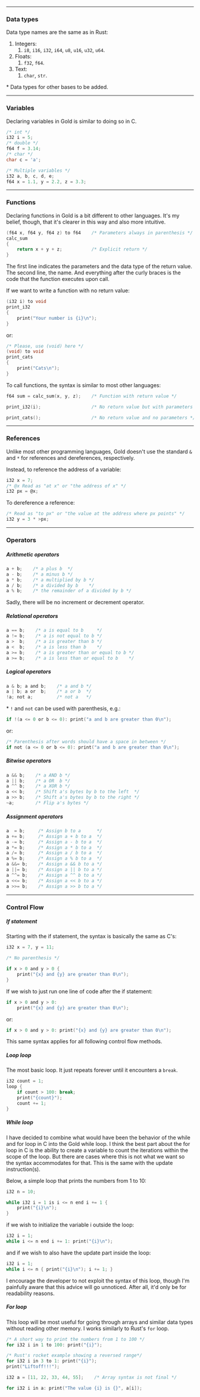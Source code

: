 -----

### Data types

Data type names are the same as in Rust:

1. Integers:
	1. `i8`, `i16`, `i32`, `i64`, `u8`, `u16`, `u32`, `u64`.
2. Floats:
	1. `f32`, `f64`.
3. Text:
	1. `char`, `str`.

\* Data types for other bases to be added.

---

### Variables

Declaring variables in Gold is similar to doing so in C.

``` c
/* int */
i32 i = 5;
/* double */
f64 f = 3.14;
/* char */
char c = 'a';

/* Multiple variables */
i32 a, b, c, d, e;
f64 x = 1.1, y = 2.2, z = 3.3;
```

---

### Functions

Declaring functions in Gold is a bit different to other languages.
It's my belief, though, that it's clearer in this way and also
more intuitive.

``` c
(f64 x, f64 y, f64 z) to f64    /* Parameters always in parenthesis */
calc_sum
{
	return x + y + z;           /* Explicit return */
}
```

The first line indicates the parameters and the data type of the
return value. The second line, the name. And everything after the
curly braces is the code that the function executes upon call.

If we want to write a function with no return value:

``` c
(i32 i) to void
print_i32
{
	print("Your number is {i}\n");
}
```

or:

``` c
/* Please, use (void) here */
(void) to void
print_cats
{
	print("Cats\n");
}
```

To call functions, the syntax is similar to most other languages:

``` c
f64 sum = calc_sum(x, y, z);    /* Function with return value */

print_i32(i);                   /* No return value but with parameters */

print_cats();                   /* No return value and no parameters */
```

---

### References

Unlike most other programming languages, Gold doesn't use the
standard `&` and `*` for references and dereferences, respectively.

Instead, to reference the address of a variable:

``` c
i32 x = 7;
/* @x Read as "at x" or "the address of x" */
i32 px = @x;
```

To dereference a reference:

``` c
/* Read as "to px" or "the value at the address where px points" */
i32 y = 3 * >px;
```

---

### Operators

##### Arithmetic operators

``` c
a + b;    /* a plus b  */
a - b;    /* a minus b */
a * b;    /* a multiplied by b */
a / b;    /* a divided by b    */
a % b;    /* the remainder of a divided by b */
```

Sadly, there will be no increment or decrement operator.

##### Relational operators

``` c
a == b;    /* a is equal to b     */
a != b;    /* a is not equal to b */
a >  b;    /* a is greater than b */
a <  b;    /* a is less than b    */
a >= b;    /* a is greater than or equal to b */
a >= b;    /* a is less than or equal to b    */
```

##### Logical operators

``` c
a & b; a and b;    /* a and b */
a | b; a or  b;    /* a or b  */
!a; not a;         /* not a   */
```

\* `!` and `not` can be used with parenthesis, e.g.:

``` c
if !(a <= 0 or b <= 0): print("a and b are greater than 0\n");
```

or:

``` c
/* Parenthesis after words should have a space in between */
if not (a <= 0 or b <= 0): print("a and b are greater than 0\n");
```

##### Bitwise operators

``` c
a && b;    /* a AND b */
a || b;    /* a OR  b */
a ^^ b;    /* a XOR b */
a << b;    /* Shift a's bytes by b to the left  */
a >> b;    /* Shift a's bytes by b to the right */
~a;        /* Flip a's bytes */
```

##### Assignment operators

``` c
a  = b;     /* Assign b to a      */
a += b;     /* Assign a + b to a  */
a -= b;     /* Assign a - b to a  */
a *= b;     /* Assign a * b to a  */
a /= b;     /* Assign a / b to a  */
a %= b;     /* Assign a % b to a  */
a &&= b;    /* Assign a && b to a */
a ||= b;    /* Assign a || b to a */
a ^^= b;    /* Assign a ^^ b to a */
a <<= b;    /* Assign a << b to a */
a >>= b;    /* Assign a >> b to a */
```

---

### Control Flow

##### If statement

Starting with the if statement, the syntax is basically the same
as C's:

``` c
i32 x = 7, y = 11;

/* No parenthesis */

if x > 0 and y > 0 {
	print("{x} and {y} are greater than 0\n");
}
```

If we wish to just run one line of code after the if statement:

``` c
if x > 0 and y > 0:
	print("{x} and {y} are greater than 0\n");
```

or:

``` c
if x > 0 and y > 0: print("{x} and {y} are greater than 0\n");
```

This same syntax applies for all following control flow methods.

##### Loop loop

The most basic loop. It just repeats forever until it encounters a
`break`.

``` c
i32 count = 1;
loop {
	if count > 100: break;
	print("{count}");
	count += 1;
}
```

##### While loop

I have decided to combine what would have been the behavior of the
while and for loop in C into the Gold while loop. I think the best
part about the for loop in C is the ability to create a variable
to count the iterations within the scope of the loop. But there
are cases where this is not what we want so the syntax accommodates
for that. This is the same with the update instruction(s).

Below, a simple loop that prints the numbers from 1 to 10:

``` c
i32 n = 10;

while i32 i = 1 is i <= n end i += 1 {
	print("{i}\n");
}
```

if we wish to initialize the variable i outside the loop:

``` c
i32 i = 1;
while i <= n end i += 1: print("{i}\n");
```

and if we wish to also have the update part inside the loop:

``` c
i32 i = 1;
while i <= n { print("{i}\n"); i += 1; }
```

I encourage the developer to not exploit the syntax of this loop,
though I'm painfully aware that this advice will go unnoticed.
After all, it'd only be for readability reasons.

##### For loop

This loop will be most useful for going through arrays and similar
data types without reading other memory. I works similarly to
Rust's `for` loop.

``` c
/* A short way to print the numbers from 1 to 100 */
for i32 i in 1 to 100: print("{i}");

/* Rust's rocket example showing a reversed range*/
for i32 i in 3 to 1: print("{i}");
print("Liftoff!!!");

i32 a = [11, 22, 33, 44, 55];    /* Array syntax is not final */

for i32 i in a: print("The value {i} is {}", a[i]);
```